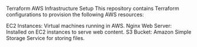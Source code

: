 Terraform AWS Infrastructure Setup
This repository contains Terraform configurations to provision the following AWS resources:

EC2 Instances: Virtual machines running in AWS.
Nginx Web Server: Installed on EC2 instances to serve web content.
S3 Bucket: Amazon Simple Storage Service for storing files.

